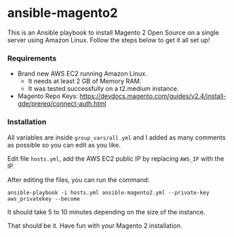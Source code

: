 # ansible-magento2

This is an Ansible playbook to install Magento 2 Open Source on a single server using Amazon Linux.
Follow the steps below to get it all set up!

### Requirements
* Brand new AWS EC2 running Amazon Linux.
    * It needs at least 2 GB of Memory RAM.
    * It was tested successfully on a t2.medium instance.
* Magento Repo Keys: https://devdocs.magento.com/guides/v2.4/install-gde/prereq/connect-auth.html

### Installation
All variables are inside `group_vars/all.yml` and I added as many comments as possible so you can edit as you like.

Edit file `hosts.yml`, add the AWS EC2 public IP by replacing `AWS_IP` with the IP.

After editing the files, you can run the command:
```
ansible-playbook -i hosts.yml ansible-magento2.yml --private-key aws_privatekey --become
```

It should take 5 to 10 minutes depending on the size of the instance.

That should be it. Have fun with your Magento 2 installation.
